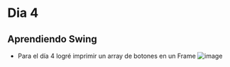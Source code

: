 # Dia 4

## Aprendiendo Swing

* Para el día 4 logré imprimir un array de botones en un Frame
![image](https://user-images.githubusercontent.com/32286691/73138205-1698b000-402e-11ea-8603-825dc41ea6bf.png)